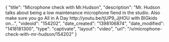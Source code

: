 {
    "title": "Microphone check with Mr.Hudson",
    "description": "Mr. Hudson talks about being a low maintenance microphone fiend in the studio. Also make sure you go All in A Day http:\/\/youtu.be\/tjUP9_JjHOU with BIGkids on...",
    "videoid": "154202",
    "date_created": "1398106874",
    "date_modified": "1418181300",
    "type": "captivate",
    "layout": "video",
    "url": "\/v\/microphone-check-with-mr-hudson\/154202"
}